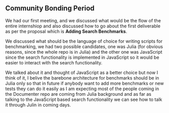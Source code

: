 ## Community Bonding Period

We had our first meeting, and we discussed what would be the flow of the entire internshiop and also discussed how to go about the first deliverable as per the proposal which is **Adding Search Benchmarks**.  

We discussed what should be the language of choice for writing scripts for benchmarking, we had two possible candidates, one was Julia (for obvious reasons, since the whole repo is in Julia) and the other one was JavaScript since the search functionality is implemented in JavaScript so it would be easier to interact with the search functionality.  

We talked about it and thought of JavaScript as a better choice but now I think of it, I belive the barebone architecture for benchmarks should be in Julia only so that in future if anybody want to add more benchmarks or new tests they can do it easily as I am expecting most of the people coming in the Documenter repo are coming from Julia background and as far as talking to the JavaScript based search functionality we can see how to talk it through Julin in coming days.
